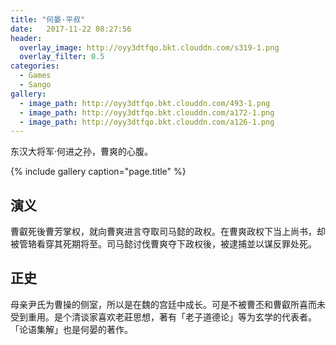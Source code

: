 ```yaml
---
title: "何晏·平叔"
date:   2017-11-22 08:27:56
header:
  overlay_image: http://oyy3dtfqo.bkt.clouddn.com/s319-1.png
  overlay_filter: 0.5
categories:
  - Games
  - Sango
gallery:
  - image_path: http://oyy3dtfqo.bkt.clouddn.com/493-1.png
  - image_path: http://oyy3dtfqo.bkt.clouddn.com/a172-1.png
  - image_path: http://oyy3dtfqo.bkt.clouddn.com/a126-1.png
---
```


东汉大将军·何进之孙，曹爽的心腹。

{% include gallery caption="page.title" %}

## 演义

曹叡死後曹芳掌权，就向曹爽进言夺取司马懿的政权。在曹爽政权下当上尚书，却被管辂看穿其死期将至。司马懿讨伐曹爽夺下政权後，被逮捕並以谋反罪处死。

## 正史

母亲尹氏为曹操的侧室，所以是在魏的宫廷中成长。可是不被曹丕和曹叡所喜而未受到重用。是个清谈家喜欢老莊思想，著有「老子道德论」等为玄学的代表者。「论语集解」也是何晏的著作。